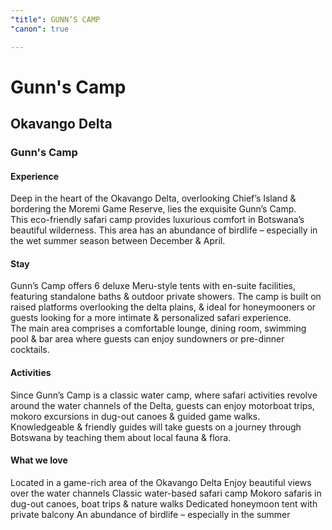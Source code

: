 ```yaml
---
"title": GUNN’S CAMP
"canon": true

---
```


# Gunn's Camp
## Okavango Delta
### Gunn's Camp

#### Experience
Deep in the heart of the Okavango Delta, overlooking Chief’s Island &amp; bordering the Moremi Game Reserve, lies the exquisite Gunn’s Camp.  
This eco-friendly safari camp provides luxurious comfort in Botswana’s beautiful wilderness.  This area has an abundance of birdlife – especially in the wet summer season between December &amp; April.

#### Stay
Gunn’s Camp offers 6 deluxe Meru-style tents with en-suite facilities, featuring standalone baths &amp; outdoor private showers.  The camp is built on raised platforms overlooking the delta plains, &amp; ideal for honeymooners or guests looking for a more intimate &amp; personalized safari experience.  
The main area comprises a comfortable lounge, dining room, swimming pool &amp; bar area where guests can enjoy sundowners or pre-dinner cocktails.

#### Activities
Since Gunn’s Camp is a classic water camp, where safari activities revolve around the water channels of the Delta, guests can enjoy motorboat trips, mokoro excursions in dug-out canoes &amp; guided game walks.
Knowledgeable &amp; friendly guides will take guests on a journey through Botswana by teaching them about local fauna &amp; flora.


#### What we love
Located in a game-rich area of the Okavango Delta
Enjoy beautiful views over the water channels
Classic water-based safari camp
Mokoro safaris in dug-out canoes, boat trips &amp; nature walks
Dedicated honeymoon tent with private balcony
An abundance of birdlife – especially in the summer